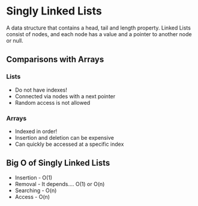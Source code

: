 # Singly Linked Lists

A data structure that contains a head, tail and length property.
Linked Lists consist of nodes, and each node has a value and a pointer to another node or null.

## Comparisons with Arrays

### Lists

* Do not have indexes!
* Connected via nodes with a next pointer
* Random access is not allowed

### Arrays

* Indexed in order!
* Insertion and deletion can be expensive
* Can quickly be accessed at a specific index

## Big O of Singly Linked Lists

* Insertion - O(1)
* Removal - It depends.... O(1) or O(n)
* Searching - O(n)
* Access - O(n)

